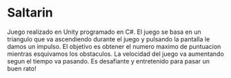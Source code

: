 # Saltarin
Juego realizado en Unity programado en C#. El juego se basa en un triangulo que va ascendiendo durante el juego y pulsando la pantalla le damos un impulso. El objetivo es obtener el numero maximo de puntuacion mientras esquivamos los obstaculos. La velocidad del juego va aumentando segun el tiempo va pasando. Es desafiante y entretenido para pasar un buen rato!
